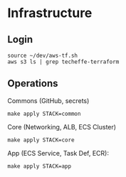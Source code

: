 # Infrastructure

## Login

```shell
source ~/dev/aws-tf.sh
aws s3 ls | grep techeffe-terraform
```

## Operations

Commons (GitHub, secrets)
```shell
make apply STACK=common
```

Core (Networking, ALB, ECS Cluster)
```shell
make apply STACK=core
```

App (ECS Service, Task Def, ECR):
```shell
make apply STACK=app
```

